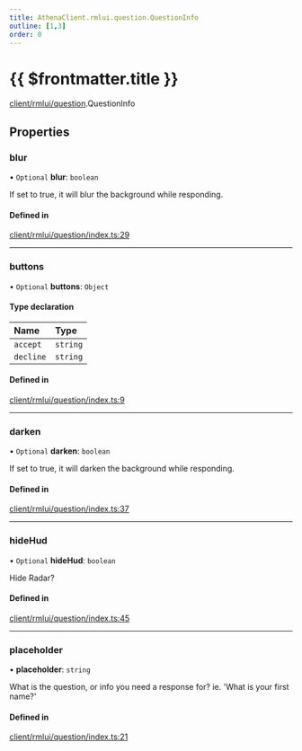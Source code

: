 ```yaml
---
title: AthenaClient.rmlui.question.QuestionInfo
outline: [1,3]
order: 0
---
```


# {{ $frontmatter.title }}


[client/rmlui/question](../modules/client_rmlui_question.md).QuestionInfo

## Properties

### blur

• `Optional` **blur**: `boolean`

If set to true, it will blur the background while responding.

#### Defined in

[client/rmlui/question/index.ts:29](https://github.com/Stuyk/altv-athena/blob/16e0acc/src/core/client/rmlui/question/index.ts#L29)

___

### buttons

• `Optional` **buttons**: `Object`

#### Type declaration

| Name | Type |
| :------ | :------ |
| `accept` | `string` |
| `decline` | `string` |

#### Defined in

[client/rmlui/question/index.ts:9](https://github.com/Stuyk/altv-athena/blob/16e0acc/src/core/client/rmlui/question/index.ts#L9)

___

### darken

• `Optional` **darken**: `boolean`

If set to true, it will darken the background while responding.

#### Defined in

[client/rmlui/question/index.ts:37](https://github.com/Stuyk/altv-athena/blob/16e0acc/src/core/client/rmlui/question/index.ts#L37)

___

### hideHud

• `Optional` **hideHud**: `boolean`

Hide Radar?

#### Defined in

[client/rmlui/question/index.ts:45](https://github.com/Stuyk/altv-athena/blob/16e0acc/src/core/client/rmlui/question/index.ts#L45)

___

### placeholder

• **placeholder**: `string`

What is the question, or info you need a response for?
ie. 'What is your first name?'

#### Defined in

[client/rmlui/question/index.ts:21](https://github.com/Stuyk/altv-athena/blob/16e0acc/src/core/client/rmlui/question/index.ts#L21)
